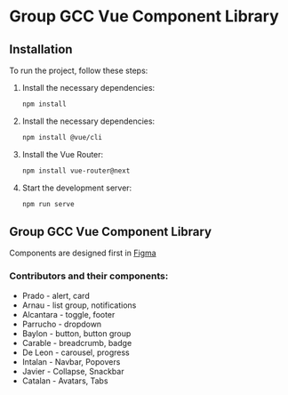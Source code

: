 # Group GCC Vue Component Library

## Installation

To run the project, follow these steps:

1. Install the necessary dependencies:
    ```sh
    npm install
    ```

2. Install the necessary dependencies:
    ```sh
    npm install @vue/cli
    ```

3. Install the Vue Router:
    ```sh
    npm install vue-router@next
    ```

4. Start the development server:
    ```sh
    npm run serve
    ```

## Group GCC Vue Component Library

Components are designed first in [Figma](https://www.figma.com/design/ncwy7ApKxRjGVoSGXWzJtd/Group-GCC---Vue-Component?node-id=0%3A1&t=CpWt0zb9bafTsA9r-1)

### Contributors and their components:

- Prado - alert, card
- Arnau - list group, notifications
- Alcantara - toggle, footer
- Parrucho - dropdown
- Baylon - button, button group
- Carable - breadcrumb, badge
- De Leon - carousel, progress
- Intalan - Navbar, Popovers
- Javier - Collapse, Snackbar
- Catalan - Avatars, Tabs

